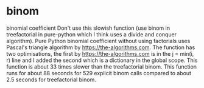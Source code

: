 # binom
binomial coefficient
Don't use this slowish function (use binom in treefactorial in pure-python which I think uses a divide and conquer algorithm).
Pure Python binomial coefficient without using factorials uses Pascal's triangle algorithm by https://the-algorithms.com.
The function has two optimisations, the first by https://the-algorithms.com is in the j = min(i, r) line and I added the second 
which is a dictionary in the global scope.
This function is about 33 times slower than the treefactorial binom. This function runs for about 88 seconds for 529 explicit
binom calls compared to about 2.5 seconds for treefactorial binom.
